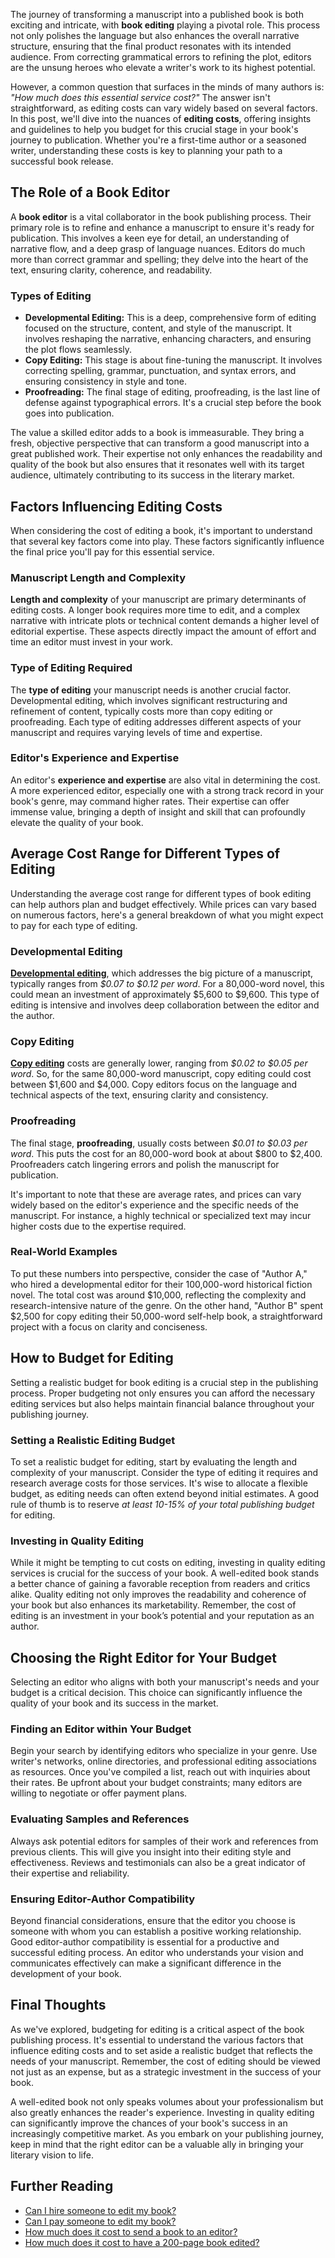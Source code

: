 
<p>
    The journey of transforming a manuscript into a published book is both exciting and intricate, with <strong>book editing</strong> playing a pivotal role. This process not only polishes the language but also enhances the overall narrative structure, ensuring that the final product resonates with its intended audience. From correcting grammatical errors to refining the plot, editors are the unsung heroes who elevate a writer's work to its highest potential.
</p>
<p>
    However, a common question that surfaces in the minds of many authors is: <em>"How much does this essential service cost?"</em> The answer isn't straightforward, as editing costs can vary widely based on several factors. In this post, we'll dive into the nuances of <strong>editing costs</strong>, offering insights and guidelines to help you budget for this crucial stage in your book's journey to publication. Whether you're a first-time author or a seasoned writer, understanding these costs is key to planning your path to a successful book release.
</p>

<h2>The Role of a Book Editor</h2>
<p>
    A <strong>book editor</strong> is a vital collaborator in the book publishing process. Their primary role is to refine and enhance a manuscript to ensure it's ready for publication. This involves a keen eye for detail, an understanding of narrative flow, and a deep grasp of language nuances. Editors do much more than correct grammar and spelling; they delve into the heart of the text, ensuring clarity, coherence, and readability.
</p>

<h3>Types of Editing</h3>

<ul>
    <li>
        <strong>Developmental Editing:</strong> This is a deep, comprehensive form of editing focused on the structure, content, and style of the manuscript. It involves reshaping the narrative, enhancing characters, and ensuring the plot flows seamlessly.
    </li>
    <li>
        <strong>Copy Editing:</strong> This stage is about fine-tuning the manuscript. It involves correcting spelling, grammar, punctuation, and syntax errors, and ensuring consistency in style and tone.
    </li>
    <li>
        <strong>Proofreading:</strong> The final stage of editing, proofreading, is the last line of defense against typographical errors. It's a crucial step before the book goes into publication.
    </li>
</ul>
<p>
    The value a skilled editor adds to a book is immeasurable. They bring a fresh, objective perspective that can transform a good manuscript into a great published work. Their expertise not only enhances the readability and quality of the book but also ensures that it resonates well with its target audience, ultimately contributing to its success in the literary market.
</p>

<h2>Factors Influencing Editing Costs</h2>
<p>
    When considering the cost of editing a book, it's important to understand that several key factors come into play. These factors significantly influence the final price you'll pay for this essential service.
</p>
<h3>Manuscript Length and Complexity</h3>
<p>
    <strong>Length and complexity</strong> of your manuscript are primary determinants of editing costs. A longer book requires more time to edit, and a complex narrative with intricate plots or technical content demands a higher level of editorial expertise. These aspects directly impact the amount of effort and time an editor must invest in your work.
</p>
<h3>Type of Editing Required</h3>
<p>
    The <strong>type of editing</strong> your manuscript needs is another crucial factor. Developmental editing, which involves significant restructuring and refinement of content, typically costs more than copy editing or proofreading. Each type of editing addresses different aspects of your manuscript and requires varying levels of time and expertise.
</p>
<h3>Editor's Experience and Expertise</h3>
<p>
    An editor's <strong>experience and expertise</strong> are also vital in determining the cost. A more experienced editor, especially one with a strong track record in your book's genre, may command higher rates. Their expertise can offer immense value, bringing a depth of insight and skill that can profoundly elevate the quality of your book.
</p>

<h2>Average Cost Range for Different Types of Editing</h2>
<p>
    Understanding the average cost range for different types of book editing can help authors plan and budget effectively. While prices can vary based on numerous factors, here's a general breakdown of what you might expect to pay for each type of editing.
</p>
<h3>Developmental Editing</h3>
<p>
    <strong><a href="https://bubblecow.com/developmental_editing">Developmental editing</a></strong>, which addresses the big picture of a manuscript, typically ranges from <em>$0.07 to $0.12 per word</em>. For a 80,000-word novel, this could mean an investment of approximately $5,600 to $9,600. This type of editing is intensive and involves deep collaboration between the editor and the author.
</p>
<h3>Copy Editing</h3>
<p>
    <strong><a href="https://bubblecow.com/copy-editing">Copy editing</a></strong> costs are generally lower, ranging from <em>$0.02 to $0.05 per word</em>. So, for the same 80,000-word manuscript, copy editing could cost between $1,600 and $4,000. Copy editors focus on the language and technical aspects of the text, ensuring clarity and consistency.
</p>
<h3>Proofreading</h3>
<p>
    The final stage, <strong>proofreading</strong>, usually costs between <em>$0.01 to $0.03 per word</em>. This puts the cost for an 80,000-word book at about $800 to $2,400. Proofreaders catch lingering errors and polish the manuscript for publication.
</p>
<p>
    It's important to note that these are average rates, and prices can vary widely based on the editor's experience and the specific needs of the manuscript. For instance, a highly technical or specialized text may incur higher costs due to the expertise required.
</p>
<h3>Real-World Examples</h3>
<p>
    To put these numbers into perspective, consider the case of "Author A," who hired a developmental editor for their 100,000-word historical fiction novel. The total cost was around $10,000, reflecting the complexity and research-intensive nature of the genre. On the other hand, "Author B" spent $2,500 for copy editing their 50,000-word self-help book, a straightforward project with a focus on clarity and conciseness.
</p>

<h2>How to Budget for Editing</h2>
<p>
    Setting a realistic budget for book editing is a crucial step in the publishing process. Proper budgeting not only ensures you can afford the necessary editing services but also helps maintain financial balance throughout your publishing journey.
</p>
<h3>Setting a Realistic Editing Budget</h3>
<p>
    To set a realistic budget for editing, start by evaluating the length and complexity of your manuscript. Consider the type of editing it requires and research average costs for those services. It's wise to allocate a flexible budget, as editing needs can often extend beyond initial estimates. A good rule of thumb is to reserve <em>at least 10-15% of your total publishing budget</em> for editing.
</p>
<h3>Investing in Quality Editing</h3>
<p>
    While it might be tempting to cut costs on editing, investing in quality editing services is crucial for the success of your book. A well-edited book stands a better chance of gaining a favorable reception from readers and critics alike. Quality editing not only improves the readability and coherence of your book but also enhances its marketability. Remember, the cost of editing is an investment in your book’s potential and your reputation as an author.
</p>

<h2>Choosing the Right Editor for Your Budget</h2>
<p>
    Selecting an editor who aligns with both your manuscript's needs and your budget is a critical decision. This choice can significantly influence the quality of your book and its success in the market.
</p>
<h3>Finding an Editor within Your Budget</h3>
<p>
    Begin your search by identifying editors who specialize in your genre. Use writer's networks, online directories, and professional editing associations as resources. Once you've compiled a list, reach out with inquiries about their rates. Be upfront about your budget constraints; many editors are willing to negotiate or offer payment plans.
</p>
<h3>Evaluating Samples and References</h3>
<p>
    Always ask potential editors for samples of their work and references from previous clients. This will give you insight into their editing style and effectiveness. Reviews and testimonials can also be a great indicator of their expertise and reliability.
</p>
<h3>Ensuring Editor-Author Compatibility</h3>
<p>
    Beyond financial considerations, ensure that the editor you choose is someone with whom you can establish a positive working relationship. Good editor-author compatibility is essential for a productive and successful editing process. An editor who understands your vision and communicates effectively can make a significant difference in the development of your book.
</p>

<h2>Final Thoughts</h2>
<p>
    As we've explored, budgeting for editing is a critical aspect of the book publishing process. It's essential to understand the various factors that influence editing costs and to set aside a realistic budget that reflects the needs of your manuscript. Remember, the cost of editing should be viewed not just as an expense, but as a strategic investment in the success of your book.
</p>
<p>
    A well-edited book not only speaks volumes about your professionalism but also greatly enhances the reader's experience. Investing in quality editing can significantly improve the chances of your book's success in an increasingly competitive market. As you embark on your publishing journey, keep in mind that the right editor can be a valuable ally in bringing your literary vision to life.
</p>

<h2>Further Reading</h2>

<ul>
<li><a href="https://bubblecow.com/blog/can-i-hire-someone-to-edit-my-book">Can I hire someone to edit my book?</a></li>
<li><a href="https://bubblecow.com/blog/can-i-pay-someone-to-edit-my-book">Can I pay someone to edit my book?</a></li>
<li><a href="https://bubblecow.com/blog/how-much-does-it-cost-to-send-a-book-to-an-editor">How much does it cost to send a book to an editor?</a></li>
<li><a href="https://bubblecow.com/blog/how-much-does-it-cost-to-have-a-200-page-book-edited">How much does it cost to have a 200-page book edited?</a></li>
</ul>



